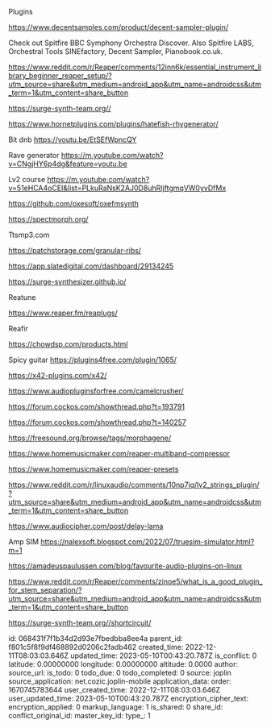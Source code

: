 Plugins

https://www.decentsamples.com/product/decent-sampler-plugin/

Check out Spitfire BBC Symphony Orchestra Discover. Also Spitfire LABS, Orchestral Tools SINEfactory, Decent Sampler, Pianobook.co.uk.

https://www.reddit.com/r/Reaper/comments/12inn6k/essential_instrument_library_beginner_reaper_setup/?utm_source=share&utm_medium=android_app&utm_name=androidcss&utm_term=1&utm_content=share_button

https://surge-synth-team.org//



https://www.hornetplugins.com/plugins/hatefish-rhygenerator/

Bit dnb
https://youtu.be/EtSEfWpncQY

Rave generator
https://m.youtube.com/watch?v=CNgjHY6p4dg&feature=youtu.be

Lv2 course
https://m.youtube.com/watch?v=51eHCA4oCEI&list=PLkuRaNsK2AJ0D8uhRIjftgmqVW0yvDfMx

https://github.com/oxesoft/oxefmsynth

https://spectmorph.org/

Ttsmp3.com

https://patchstorage.com/granular-ribs/

https://app.slatedigital.com/dashboard/29134245

https://surge-synthesizer.github.io/

Reatune

https://www.reaper.fm/reaplugs/

Reafir

https://chowdsp.com/products.html

Spicy guitar
https://plugins4free.com/plugin/1065/



https://x42-plugins.com/x42/

https://www.audiopluginsforfree.com/camelcrusher/

https://forum.cockos.com/showthread.php?t=193791

https://forum.cockos.com/showthread.php?t=140257

https://freesound.org/browse/tags/morphagene/

https://www.homemusicmaker.com/reaper-multiband-compressor

https://www.homemusicmaker.com/reaper-presets

https://www.reddit.com/r/linuxaudio/comments/10np7iq/lv2_strings_plugin/?utm_source=share&utm_medium=android_app&utm_name=androidcss&utm_term=1&utm_content=share_button

https://www.audiocipher.com/post/delay-lama

Amp SIM
https://nalexsoft.blogspot.com/2022/07/truesim-simulator.html?m=1

https://amadeuspaulussen.com/blog/favourite-audio-plugins-on-linux

https://www.reddit.com/r/Reaper/comments/zinoe5/what_is_a_good_plugin_for_stem_separation/?utm_source=share&utm_medium=android_app&utm_name=androidcss&utm_term=1&utm_content=share_button

https://surge-synth-team.org//shortcircuit/



id: 068431f7f1b34d2d93e7fbedbba8ee4a
parent_id: f801c5f8f9df468892d0206c2fadb462
created_time: 2022-12-11T08:03:03.646Z
updated_time: 2023-05-10T00:43:20.787Z
is_conflict: 0
latitude: 0.00000000
longitude: 0.00000000
altitude: 0.0000
author: 
source_url: 
is_todo: 0
todo_due: 0
todo_completed: 0
source: joplin
source_application: net.cozic.joplin-mobile
application_data: 
order: 1670745783644
user_created_time: 2022-12-11T08:03:03.646Z
user_updated_time: 2023-05-10T00:43:20.787Z
encryption_cipher_text: 
encryption_applied: 0
markup_language: 1
is_shared: 0
share_id: 
conflict_original_id: 
master_key_id: 
type_: 1